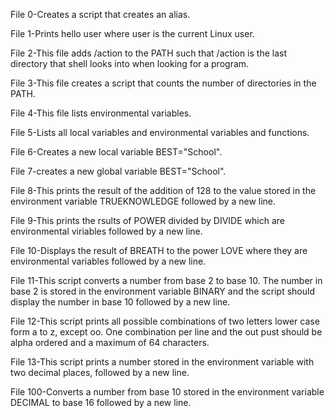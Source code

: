 File 0-Creates a script that creates an alias.

File 1-Prints hello user where user is the current Linux user.

File 2-This file adds /action to the PATH such that /action is the last directory that shell looks into when looking for a program.

File 3-This file creates a script that counts the number of directories in the PATH.

File  4-This file lists environmental variables.

File 5-Lists all local variables and environmental variables and functions.

File 6-Creates a new local variable BEST="School".

File 7-creates a new global variable BEST="School".

File 8-This prints the result of the addition of 128 to the value stored in the environment variable TRUEKNOWLEDGE followed by a new line.

File 9-This prints the rsults of POWER divided by DIVIDE which are environmental viriables followed by a new line.

File 10-Displays the result of BREATH to the power LOVE where they are environmental variables followed by a new line.

File 11-This script converts a number from base 2 to base 10. The number in base 2 is stored in the environment variable BINARY and the script should display the number in base 10 followed by a new line.

File 12-This script prints all possible combinations of two letters lower case  form a to z, except oo. One combination per line and the out pust should be alpha ordered and a maximum of 64 characters.

File 13-This script prints a number stored in the environment variable with two decimal places, followed by a new line.

File 100-Converts a number from base 10 stored in the environment variable DECIMAL to base 16 followed by a new line.
